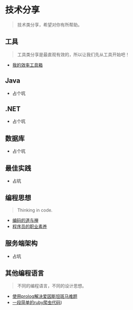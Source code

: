 # 技术分享
> 技术类分享，希望对你有所帮助。

## 工具
> 工具类分享是最直观有效的，所以让我们先从工具开始吧！
* [我的效率工具箱](docs/tools/我的效率工具箱.md)

## Java
* 占个坑

## .NET
* 占个坑

## 数据库
* 占个坑

## 最佳实践
* 占坑

## 编程思想
> Thinking in code.
* [编码的道与禅](docs/thinking/编码的道与禅.md)
* [程序员的职业素养](docs/thinking/程序员的职业素养.md)

## 服务端架构
* 占坑

## 其他编程语言
> 不同的编程语言，不同的设计思想。
* [使用prolog解决爱因斯坦斑马难题](docs/lang/使用prolog解决爱因斯坦斑马难题.md)
* [一段简单的ruby爬虫代码](docs/lang/一段简单的ruby爬虫代码.md))